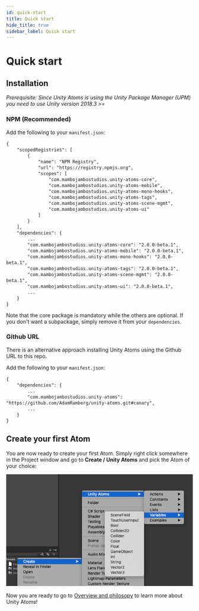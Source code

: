 ```yaml
---
id: quick-start
title: Quick start
hide_title: true
sidebar_label: Quick start
---
```


# Quick start

## Installation

_Prerequisite: Since Unity Atoms is using the Unity Package Manager (UPM) you need to use Unity version 2018.3 >=_

### NPM (Recommended)

Add the following to your `manifest.json`:

```
{
    "scopedRegistries": [
        {
            "name": "NPM Registry",
            "url": "https://registry.npmjs.org",
            "scopes": [
                "com.mambojambostudios.unity-atoms-core",
                "com.mambojambostudios.unity-atoms-mobile",
                "com.mambojambostudios.unity-atoms-mono-hooks",
                "com.mambojambostudios.unity-atoms-tags",
                "com.mambojambostudios.unity-atoms-scene-mgmt",
                "com.mambojambostudios.unity-atoms-ui"
            ]
        }
    ],
    "dependencies": {
        ...
        "com.mambojambostudios.unity-atoms-core": "2.0.0-beta.1",
        "com.mambojambostudios.unity-atoms-mobile": "2.0.0-beta.1",
        "com.mambojambostudios.unity-atoms-mono-hooks": "2.0.0-beta.1",
        "com.mambojambostudios.unity-atoms-tags": "2.0.0-beta.1",
        "com.mambojambostudios.unity-atoms-scene-mgmt": "2.0.0-beta.1",
        "com.mambojambostudios.unity-atoms-ui": "2.0.0-beta.1",
        ...
    }
}
```

Note that the core package is mandatory while the others are optional. If you don't want a subpackage, simply remove it from your `dependencies`.

### Github URL

There is an alternative approach installing Unity Atoms using the Github URL to this repo.

Add the following to your `manifest.json`:

```
{
    "dependencies": {
        ...
        "com.mambojambostudios.unity-atoms": "https://github.com/AdamRamberg/unity-atoms.git#canary",
        ...
    }
}
```

## Create your first Atom

You are now ready to create your first Atom. Simply right click somewhere in the Project window and go to **Create / Unity Atoms** and pick the Atom of your choice:

![create-your-first-atom](assets/create-your-first-atom.png)

Now you are ready to go to [Overview and philosopy](./overview.md) to learn more about Unity Atoms!
